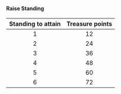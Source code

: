 #### Raise Standing

Standing to attain | Treasure points
:---: | :---:
1 | 12
2 | 24
3 | 36
4 | 48
5 | 60
6 | 72
